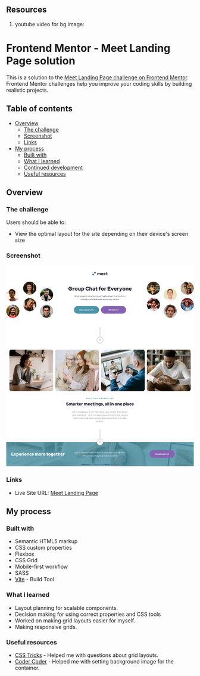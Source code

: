 ## Resources

1. youtube video for bg image:

# Frontend Mentor - Meet Landing Page solution

This is a solution to the [Meet Landing Page challenge on Frontend Mentor](https://www.frontendmentor.io/challenges/meet-landing-page-rbTDS6OUR). Frontend Mentor challenges help you improve your coding skills by building realistic projects.

## Table of contents

- [Overview](#overview)
  - [The challenge](#the-challenge)
  - [Screenshot](#screenshot)
  - [Links](#links)
- [My process](#my-process)
  - [Built with](#built-with)
  - [What I learned](#what-i-learned)
  - [Continued development](#continued-development)
  - [Useful resources](#useful-resources)

## Overview

### The challenge

Users should be able to:

- View the optimal layout for the site depending on their device's screen size

### Screenshot

![](./screenshot.png)

### Links

- Live Site URL: [Meet Landing Page](https://meet-landing-page-green.vercel.app/)

## My process

### Built with

- Semantic HTML5 markup
- CSS custom properties
- Flexbox
- CSS Grid
- Mobile-first workflow
- SASS
- [Vite](https://vite.dev/) - Build Tool

### What I learned

- Layout planning for scalable components.
- Decision making for using correct properties and CSS tools
- Worked on making grid layouts easier for myself.
- Making responsive grids.

### Useful resources

- [CSS Tricks](https://css-tricks.com/) - Helped me with questions about grid layouts.
- [Coder Coder](https://youtu.be/LQsjNmkqUOc) - Helped me with setting background image for the container.
